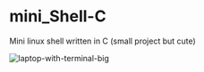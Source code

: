 # mini_Shell-C
Mini linux shell written in C (small project but cute)

![laptop-with-terminal-big](https://user-images.githubusercontent.com/84729141/164443291-d47193ea-700a-4204-a07c-35b727f4a357.jpg)
